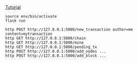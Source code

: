 [Tutorial](https://www.ibm.com/developerworks/cloud/library/cl-develop-blockchain-app-in-python/index.html)


```
source env/bin/activate
flask run
```


```
http POST http://127.0.0.1:5000/new_transaction author=me content=mytransaction
http GET http://127.0.0.1:5000/chain
http GET http://127.0.0.1:5000/mine
http GET http://127.0.0.1:5000/pending_tx
http POST http://127.0.0.1:5000/add_nodes ...
http POST http://127.0.0.1:5000/add_block ...
```